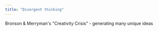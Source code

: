 ```yaml
---
title: "Divergent thinking"
---
```

Bronson &amp; Merryman's &quot;Creativity Crisis&quot; - generating many unique ideas

